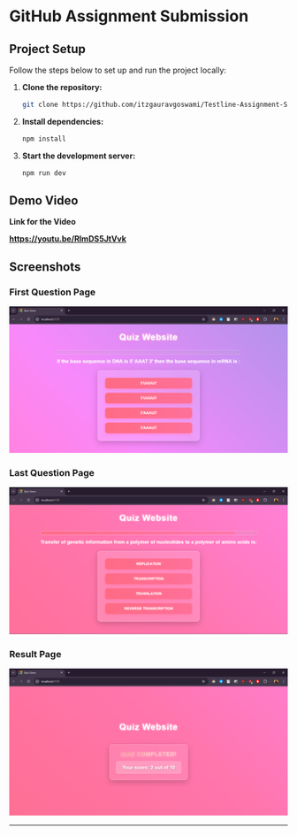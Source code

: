 # GitHub Assignment Submission

## Project Setup

Follow the steps below to set up and run the project locally:

1. **Clone the repository:**
   ```sh
   git clone https://github.com/itzgauravgoswami/Testline-Assignment-Submission
   ```

2. **Install dependencies:**
   ```sh
   npm install
   ```

3. **Start the development server:**
   ```sh
   npm run dev
   ```

## Demo Video
**Link for the Video**

**https://youtu.be/RlmDS5JtVvk**

## Screenshots

### First Question Page
![First Question Page](./src/assets/S1.png)

### Last Question Page
![Last Question Page](./src/assets/S2.png)

### Result Page
![Result Page](./src/assets/S3.png)

---

